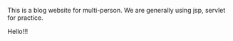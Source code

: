 This is a blog website for multi-person. 
We are generally using jsp, servlet for practice.

Hello!!!
